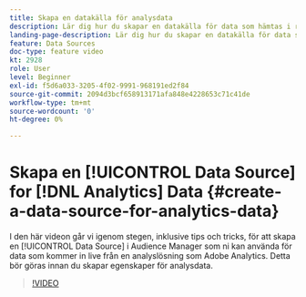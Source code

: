 ```yaml
---
title: Skapa en datakälla för analysdata
description: Lär dig hur du skapar en datakälla för data som hämtas i realtid från en analyslösning som Adobe Analytics. Gör detta innan du skapar egenskaper för analysdata.
landing-page-description: Lär dig hur du skapar en datakälla för data som hämtas i realtid från en analyslösning som Adobe Analytics. Gör detta innan du skapar egenskaper för analysdata.
feature: Data Sources
doc-type: feature video
kt: 2928
role: User
level: Beginner
exl-id: f5d6a033-3205-4f02-9991-968191ed2f84
source-git-commit: 2094d3bcf658913171afa848e4228653c71c41de
workflow-type: tm+mt
source-wordcount: '0'
ht-degree: 0%

---
```


# Skapa en [!UICONTROL Data Source] for [!DNL Analytics] Data {#create-a-data-source-for-analytics-data}

I den här videon går vi igenom stegen, inklusive tips och tricks, för att skapa en [!UICONTROL Data Source] i Audience Manager som ni kan använda för data som kommer in live från en analyslösning som Adobe Analytics. Detta bör göras innan du skapar egenskaper för analysdata.

>[!VIDEO](https://video.tv.adobe.com/v/27329/?quality=12)

